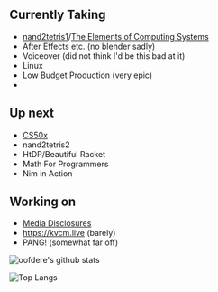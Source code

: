 ## Currently Taking

 - [nand2tetris1](https://www.coursera.org/learn/build-a-computer)/[The Elements of Computing Systems](https://www.amazon.com/Elements-Computing-Systems-Building-Principles/dp/0262640686)
 - After Effects etc. (no blender sadly)
 - Voiceover (did not think I'd be this bad at it)
 - Linux
 - Low Budget Production (very epic)
 - 

## Up next
 - [CS50x](https://cs50.harvard.edu/x)
 - nand2tetris2
 - HtDP/Beautiful Racket
 - Math For Programmers
 - Nim in Action

## Working on
 - [Media Disclosures](https://disclosures.media)
 - https://kvcm.live (barely)
 - PANG! (somewhat far off)

![oofdere's github stats](https://github-readme-stats.vercel.app/api?username=oofdere&count_private=true&show_icons=true)

![Top Langs](https://github-readme-stats.vercel.app/api/top-langs/?username=oofdere&layout=compact&hide=html)
